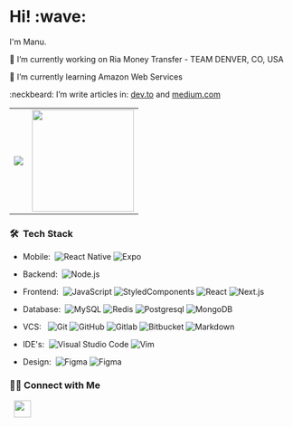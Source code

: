 
<!-- [![Social banner for jh3y](https://github.com/jh3y/jh3y/raw/master/assets/header-banner--optimized.svg)](https://jhey.dev)-->
<h1 align='left'> Hi! :wave:</h1>
<p align='left'>I'm Manu.</p>
<p align='left'>
🔭 I’m currently working on Ria Money Transfer - TEAM DENVER, CO, USA
</p>
<p align='left'>
🌱 I’m currently learning Amazon Web Services
</p>


:neckbeard: I’m write articles in: [dev.to](https://dev.to/mortegac/) and [medium.com](https://medium.com/@mortegac)




<table border="0">
 <tr>
   <td>
     <img src="https://github-readme-stats.vercel.app/api/top-langs/?username=mortegac&layout=compact&theme=material-palenight" />
   </td>
   <td>
     <a href="https://github.com/mortegac">
     <img height="180em" src="https://github-readme-stats.vercel.app/api?username=mortegac&show_icons=true&card_width=400&hide_border=true&title_color=f4f4f4&icon_color=00d8fd&bg_color=0A1A2F&text_color=a3a8c3&hide=contribs" />
     </a>

   </td>
 </tr>
</table>


<h3> 🛠 &nbsp;Tech Stack</h3>

-  Mobile:&nbsp;
  ![React Native](https://img.shields.io/badge/-React%20Native-0A1A2F?style=flat&logo=React&logoColor=00d8fd)
  ![Expo](https://img.shields.io/badge/-Expo-0A1A2F?style=flat&logo=Expo&logoColor=FFF)


-  Backend:&nbsp;
  ![Node.js](https://img.shields.io/badge/-Node.js-0A1A2F?style=flat&logo=node.js)

- Frontend:&nbsp;
  ![JavaScript](https://img.shields.io/badge/-JavaScript-0A1A2F?style=flat&logo=javascript)
  ![StyledComponents](https://img.shields.io/badge/-StyledComponents-0A1A2F?style=flat&logo=styled-components&logoColor=fff)
  ![React](https://img.shields.io/badge/-React-0A1A2F?style=flat&logo=react)
  ![Next.js](https://img.shields.io/badge/-Next.js-0A1A2F?style=flat&logo=next.js)

- Database:&nbsp;
  ![MySQL](https://img.shields.io/badge/-MySQL-0A1A2F?style=flat&logo=mysql&logoColor=00d8fd)
  ![Redis](https://img.shields.io/badge/-Redis-0A1A2F?style=flat&logo=redis)
  ![Postgresql](https://img.shields.io/badge/-Postgresql-0A1A2F?style=flat&logo=postgresql)
  ![MongoDB](https://img.shields.io/badge/-MongoDB-0A1A2F?style=flat&logo=mongodb)

- VCS: &nbsp;
  ![Git](https://img.shields.io/badge/-Git-0A1A2F?style=flat&logo=git)
  ![GitHub](https://img.shields.io/badge/-GitHub-0A1A2F?style=flat&logo=github)
  ![Gitlab](https://img.shields.io/badge/-Gitlab-0A1A2F?style=flat&logo=gitlab)
  ![Bitbucket](https://img.shields.io/badge/-Bitbucket-0A1A2F?style=flat&logo=Bitbucket)
  ![Markdown](https://img.shields.io/badge/-Markdown-0A1A2F?style=flat&logo=markdown)

- IDE's:&nbsp;
  ![Visual Studio Code](https://img.shields.io/badge/-Visual%20Studio%20Code-0A1A2F?style=flat&logo=visual-studio-code&logoColor=007ACC)
  ![Vim](https://img.shields.io/badge/-Vim-0A1A2F?style=flat&logo=vim&logoColor=007ACC)

- Design:&nbsp;
  ![Figma](https://img.shields.io/badge/-Figma-0A1A2F?style=flat&logo=figma)
  ![Figma](https://img.shields.io/badge/-Photoshop-0A1A2F?style=flat&logo=Photoshop)
  
  
  

<p align='left'>
<h3> 🤝🏻 Connect with Me </h3>
</p>

<p align='left'>
  &nbsp; <a href="https://www.linkedin.com/in/manuel-ortega-carcamo/" target="_blank" rel="noopener noreferrer"><img src="https://i.imgur.com/NZN06Jg.png" width="30" /></a>
</p>


<!--

<br />
<div style="text-align: center;">
<img align="left" alt="HTML5" width="26px" src="https://raw.githubusercontent.com/github/explore/80688e429a7d4ef2fca1e82350fe8e3517d3494d/topics/html/html.png" />
<img align="left" alt="CSS3" width="26px" src="https://raw.githubusercontent.com/github/explore/80688e429a7d4ef2fca1e82350fe8e3517d3494d/topics/css/css.png" />
<img align="left" alt="JavaScript" width="26px" src="https://www.flaticon.com/svg/static/icons/svg/919/919828.svg" />
<img align="left" alt="Bootstrap" width="26px" src="https://tiposdeide.files.wordpress.com/2018/10/bootstrap-stack.png" />
<img align="left" alt="Bootstrap" width="26px" src="https://cdn4.iconfinder.com/data/icons/logos-and-brands/512/288_Sass_logo-256.png" />
<img align="left" alt="React" width="26px" src="https://raw.githubusercontent.com/github/explore/80688e429a7d4ef2fca1e82350fe8e3517d3494d/topics/react/react.png" />
<img align="left" alt="Python" width="26px" src="https://img.icons8.com/ios/452/python.png" />
<img align="left" alt="MySQL" width="26px" src="https://www.flaticon.com/svg/static/icons/svg/1199/1199128.svg" />
<img align="left" alt="GitHub" width="26px" src="https://raw.githubusercontent.com/github/explore/78df643247d429f6cc873026c0622819ad797942/topics/github/github.png" />
<img align="left" alt="Terminal" width="26px" src="https://raw.githubusercontent.com/github/explore/80688e429a7d4ef2fca1e82350fe8e3517d3494d/topics/terminal/terminal.png" />
<img align="left" alt="Visual Studio Code" width="26px" src="https://www.flaticon.com/svg/static/icons/svg/906/906324.svg" />
</div>


-->




<!--li<p align='center'>For enquiries, reach out @ jhey@jhey.dev or over on <a href="https://twitter.com/jh3yy">Twitter</a>.</p>

<h1 align='center'><i>Stay awesome!</i></h1>


**mortegac/mortegac** is a ✨ _special_ ✨ repository because its `README.md` (this file) appears on your GitHub profile.

Here are some ideas to get you started:

- 🔭 I’m currently working on ...
- 🌱 I’m currently learning ...
- 👯 I’m looking to collaborate on ...
- 🤔 I’m looking for help with ...
- 💬 Ask me about ...
- 📫 How to reach me: ...
- 😄 Pronouns: ...
- ⚡ Fun fact: ...
-->
